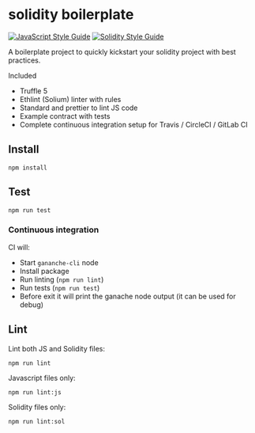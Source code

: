 # solidity boilerplate

[![JavaScript Style Guide](https://img.shields.io/badge/js%20code%20style-standard-brightgreen.svg)](https://github.com/standard/standard)
[![Solidity Style Guide](https://img.shields.io/badge/solidity%20code%20style-ethlint-brightgreen.svg)](https://github.com/duaraghav8/Ethlint)


A boilerplate project to quickly kickstart your solidity project with best practices.

Included

 * Truffle 5
 * Ethlint (Solium) linter with rules
 * Standard and prettier to lint JS code
 * Example contract with tests
 * Complete continuous integration setup for Travis / CircleCI / GitLab CI


## Install

`npm install`



## Test

`npm run test`


### Continuous integration

CI will:

 * Start `gananche-cli` node
 * Install package
 * Run linting (`npm run lint`)
 * Run tests (`npm run test`)
 * Before exit it will print the ganache node output (it can be used for debug)



## Lint

Lint both JS and Solidity files:

`npm run lint`


Javascript files only:

`npm run lint:js`


Solidity files only:

`npm run lint:sol`




